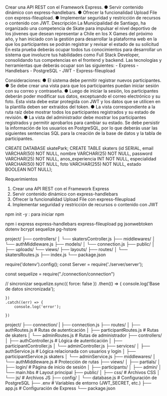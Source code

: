 Crear una API REST con el Framework Express. 
● Servir contenido dinámico con express-handlebars. 
● Ofrecer la funcionalidad Upload File con express-fileupload. 
● Implementar seguridad y restricción de recursos o contenido con JWT. Descripción La Municipalidad de Santiago, ha organizado una competencia de Skate para impulsar el nivel deportivo de los jóvenes que desean representar a Chile en los X Games del próximo año, y han iniciado con la gestión para desarrollar la plataforma web en la que los participantes se podrán registrar y revisar el estado de su solicitud En esta prueba deberás ocupar todos tus conocimientos para desarrollar un sistema que involucre tus habilidades como Full Stack Developer, consolidando tus competencias en el frontend y backend. Las tecnologías y herramientas que deberás ocupar son las siguientes: - Express - Handlebars - PostgreSQL - JWT - Express-fileupload

Consideraciones: ● El sistema debe permitir registrar nuevos participantes. 
● Se debe crear una vista para que los participantes puedan iniciar sesión con su correo y contraseña. 
● Luego de iniciar la sesión, los participantes deberán poder modificar sus datos, exceptuando el correo electrónico y su foto. Esta vista debe estar protegida con JWT y los datos que se utilicen en la plantilla deben ser extraídos del token. 
● La vista correspondiente a la ruta raíz debe mostrar todos los participantes registrados y su estado de revisión.
 ● La vista del administrador debe mostrar los participantes registrados y permitir aprobarlos para cambiar su estado. Se debe persistir la información de los usuarios en PostgreSQL, por lo que deberás usar las siguientes sentencias SQL para la creación de la base de datos y la tabla de participantes. 

CREATE DATABASE skatePark;  CREATE TABLE skaters (id SERIAL, email VARCHAR(50) NOT NULL, nombre VARCHAR(25) NOT NULL, password VARCHAR(25) NOT NULL, anos_experiencia INT NOT NULL, especialidad VARCHAR(50) NOT NULL, foto VARCHAR(255) NOT NULL, estado BOOLEAN NOT NULL); 

Requerimientos 
1. Crear una API REST con el Framework Express 
 2. Servir contenido dinámico con express-handlebars 
3. Ofrecer la funcionalidad Upload File con express-fileupload 
4. Implementar seguridad y restricción de recursos o contenido con JWT


npm init -y : para iniciar npm

npm i express express-handlebars express-fileupload pg jsonwebtoken dotenv bcrypt sequelize pg-hstore 

project/
├── controllers/
│   └── skatersController.js
├── middlewares/
│   └── authMiddleware.js
├── models/
│   └── connection.js
├── public/
│   ├── uploads/
└── views/
    ├── layouts/
├── routes/
│   └── skatersRoutes.js
├── index.js
└── package.json

require('dotenv').config();
const Server = require('./server/server');

const sequelize = require("./connection/connection")

// sincronizar
sequelize.sync({ force: false })
    .then(() => {
        console.log('Base de datos sincronizada');
        
    })
    .catch((err) => {
        console.log('error');
        
    })





project/
├── connection/
|   ├── connection.js
├── routes/
│   ├── authRoutes.js          # Rutas de autenticación
│   ├── participantRoutes.js   # Rutas de skaters
│   └── adminRoutes.js         # Rutas de administrador
├── controllers/
│   ├── authController.js      # Lógica de autenticación
│   ├── participantController.js
│   └── adminController.js
├── services/
│   ├── authService.js         # Lógica relacionada con usuarios y login
│   ├── participantService.js skaters
│   └── adminService.js
├── middlewares/
│   └── authMiddleware.js      # Protección de rutas
├── views/
│   ├── partials/
│   ├── login/       # Página de inicio de sesión
│   ├── participants/
│   ├── admin/
│   └──  main.hbs    # Layout principal
├── public/
│   ├── css/                   # Archivos CSS
│   └── js/                    # Archivos JS
├── config/
│   └── database.js            # Configuración de PostgreSQL
├── .env                       # Variables de entorno (JWT_SECRET, etc.)
├── app.js                     # Configuración de Express
└── package.json
